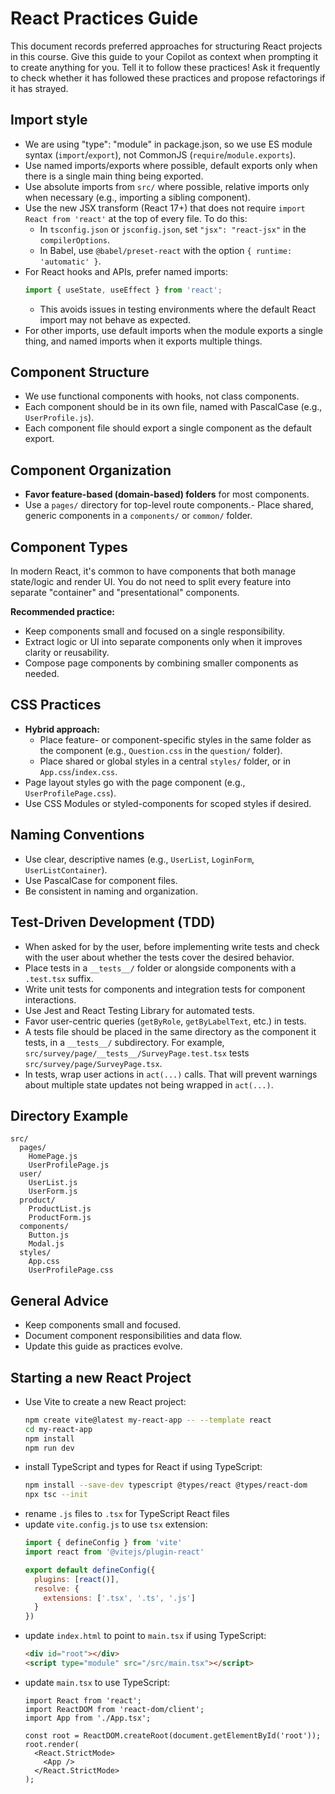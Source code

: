# React Practices Guide

This document records preferred approaches for structuring React projects in this course. Give this guide to your Copilot as context when prompting it to create anything for you. Tell it to follow these practices! Ask it frequently to check whether it has followed these practices and propose refactorings if it has strayed.

## Import style
- We are using "type": "module" in package.json, so we use ES module syntax (`import`/`export`), not CommonJS (`require`/`module.exports`).
- Use named imports/exports where possible, default exports only when there is a single main thing being exported.
- Use absolute imports from `src/` where possible, relative imports only when necessary (e.g., importing a sibling component).
- Use the new JSX transform (React 17+) that does not require `import React from 'react'` at the top of every file. To do this:
  - In `tsconfig.json` or `jsconfig.json`, set `"jsx": "react-jsx"` in the `compilerOptions`.
  - In Babel, use `@babel/preset-react` with the option `{ runtime: 'automatic' }`.
- For React hooks and APIs, prefer named imports:
  ```js
  import { useState, useEffect } from 'react';
  ```
  - This avoids issues in testing environments where the default React import may not behave as expected.
- For other imports, use default imports when the module exports a single thing, and named imports when it exports multiple things.




## Component Structure
- We use functional components with hooks, not class components.
- Each component should be in its own file, named with PascalCase (e.g., `UserProfile.js`).
- Each component file should export a single component as the default export.

## Component Organization
- **Favor feature-based (domain-based) folders** for most components.
- Use a `pages/` directory for top-level route components.- Place shared, generic components in a `components/` or `common/` folder.

## Component Types

In modern React, it's common to have components that both manage state/logic and render UI. You do not need to split every feature into separate "container" and "presentational" components.

**Recommended practice:**
- Keep components small and focused on a single responsibility.
- Extract logic or UI into separate components only when it improves clarity or reusability.
- Compose page components by combining smaller components as needed.


## CSS Practices
- **Hybrid approach:**
  - Place feature- or component-specific styles in the same folder as the component (e.g., `Question.css` in the `question/` folder).
  - Place shared or global styles in a central `styles/` folder, or in `App.css`/`index.css`.
- Page layout styles go with the page component (e.g., `UserProfilePage.css`).
- Use CSS Modules or styled-components for scoped styles if desired.

## Naming Conventions
- Use clear, descriptive names (e.g., `UserList`, `LoginForm`, `UserListContainer`).
- Use PascalCase for component files.
- Be consistent in naming and organization.

## Test-Driven Development (TDD)
- When asked for by the user, before implementing write tests and check with the user about whether the tests cover the desired behavior.
- Place tests in a `__tests__/` folder or alongside components with a `.test.tsx` suffix.
- Write unit tests for components and integration tests for component interactions.
- Use Jest and React Testing Library for automated tests.
- Favor user-centric queries (`getByRole`, `getByLabelText`, etc.) in tests.
- A tests file should be placed in the same directory as the component it tests, in a `__tests__/` subdirectory. For example, `src/survey/page/__tests__/SurveyPage.test.tsx` tests `src/survey/page/SurveyPage.tsx`.
- In tests, wrap user actions in `act(...)` calls. That will prevent warnings about multiple state updates not being wrapped in `act(...)`.

## Directory Example
```
src/
  pages/
    HomePage.js
    UserProfilePage.js
  user/
    UserList.js
    UserForm.js
  product/
    ProductList.js
    ProductForm.js
  components/
    Button.js
    Modal.js
  styles/
    App.css
    UserProfilePage.css
```

## General Advice
- Keep components small and focused.
- Document component responsibilities and data flow.
- Update this guide as practices evolve.

## Starting a new React Project
- Use Vite to create a new React project:
  ```bash
  npm create vite@latest my-react-app -- --template react
  cd my-react-app
  npm install
  npm run dev
  ```
- install TypeScript and types for React if using TypeScript:
  ```bash
  npm install --save-dev typescript @types/react @types/react-dom
  npx tsc --init
  ```
- rename `.js` files to `.tsx` for TypeScript React files
- update `vite.config.js` to use `tsx` extension:
  ```js
  import { defineConfig } from 'vite'
  import react from '@vitejs/plugin-react'

  export default defineConfig({
    plugins: [react()],
    resolve: {
      extensions: ['.tsx', '.ts', '.js']
    }
  })
  ```
- update `index.html` to point to `main.tsx` if using TypeScript:
  ```html
  <div id="root"></div>
  <script type="module" src="/src/main.tsx"></script>
  ```
- update `main.tsx` to use TypeScript:
  ```tsx
  import React from 'react';
  import ReactDOM from 'react-dom/client';
  import App from './App.tsx';

  const root = ReactDOM.createRoot(document.getElementById('root'));
  root.render(
    <React.StrictMode>
      <App />
    </React.StrictMode>
  );
  ```
  

